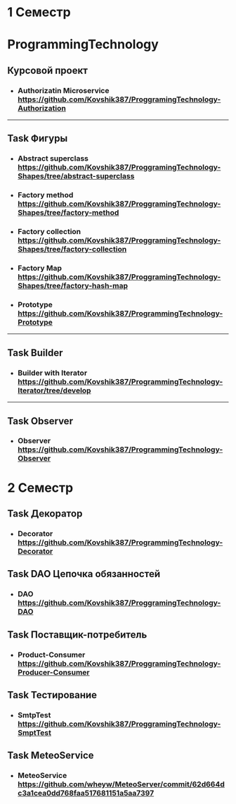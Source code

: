 # 1 Семестр

# ProgrammingTechnology

## Курсовой проект 
 - ### Authorizatin Microservice https://github.com/Kovshik387/ProggramingTechnology-Authorization

---

## Task Фигуры

- ### Abstract superclass https://github.com/Kovshik387/ProggramingTechnology-Shapes/tree/abstract-superclass
- ### Factory method https://github.com/Kovshik387/ProggramingTechnology-Shapes/tree/factory-method
- ### Factory collection https://github.com/Kovshik387/ProggramingTechnology-Shapes/tree/factory-collection
- ### Factory Map https://github.com/Kovshik387/ProggramingTechnology-Shapes/tree/factory-hash-map
- ### Prototype https://github.com/Kovshik387/ProgrammingTechnology-Prototype

---

## Task Builder 

- ### Builder with Iterator https://github.com/Kovshik387/ProgrammingTechnology-Iterator/tree/develop

---

## Task Observer

- ### Observer https://github.com/Kovshik387/ProgrammingTechnology-Observer

# 2 Семестр

## Task Декоратор

- ### Decorator https://github.com/Kovshik387/ProgrammingTechnology-Decorator

## Task DAO Цепочка обязанностей

- ### DAO https://github.com/Kovshik387/ProggramingTechnology-DAO

## Task Поставщик-потребитель

- ### Product-Consumer https://github.com/Kovshik387/ProggramingTechnology-Producer-Consumer

## Task Тестирование

- ### SmtpTest https://github.com/Kovshik387/ProggramingTechnology-SmptTest

## Task MeteoService

- ### MeteoService https://github.com/wheyw/MeteoServer/commit/62d664dc3a1cea0dd768faa517681151a5aa7397
